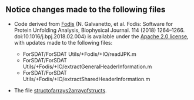 ## Notice changes made to the following files

* Code derived from [Fodis](https://github.com/galvanetto/Fodis) (N. Galvanetto, et al. Fodis: Software for Protein Unfolding Analysis, Biophysical Journal. 114 (2018) 1264–1266. doi:10.1016/j.bpj.2018.02.004)
is available under the [Apache 2.0 license](http://www.apache.org/licenses/LICENSE-2.0), with updates made to the following files:
  * ForSDAT/ForSDAT Utils/+Fodis/+IO/readJPK.m
  * ForSDAT/ForSDAT Utils/+Fodis/+IO/extractGeneralHeaderInformation.m
  * ForSDAT/ForSDAT Utils/+Fodis/+IO/extractSharedHeaderInformation.m

* The file [structofarrays2arrayofstructs](https://www.mathworks.com/matlabcentral/fileexchange/40712-convert-from-a-structure-of-arrays-into-an-array-of-structures).

